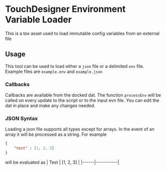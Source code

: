 # TouchDesigner Environment Variable Loader
This is a tox asset used to load immutable config variables from an external file

## Usage
This tool can be used to load either a `json` file or a delimited `env` file. Example files are `example.env` and `example.json`

### Callbacks
Callbacks are available from the docked dat. The function `processEnv` will be called on every update to the script or to the input evn file. You can edit the dat in place and make any changes needed.

### JSON Syntax
Loading a json file supports all types except for arrays. In the event of an array it will be processed as a string. For example
```json
{
	"test" : [1, 2, 3]
}
```
will be evaluated as 
| Test | [1, 2, 3] |
|------|-----------|
